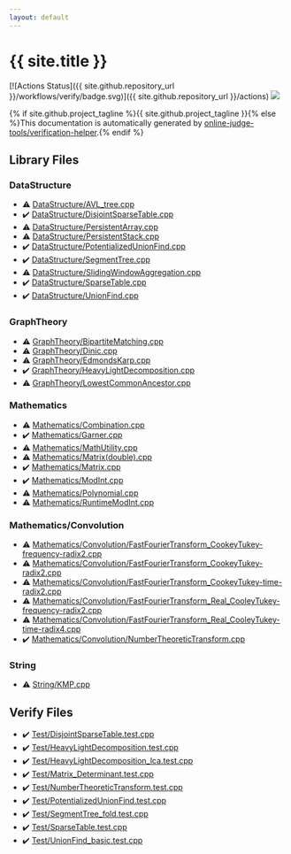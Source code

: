 ```yaml
---
layout: default
---
```


<!-- mathjax config similar to math.stackexchange -->
<script type="text/javascript" async
  src="https://cdnjs.cloudflare.com/ajax/libs/mathjax/2.7.5/MathJax.js?config=TeX-MML-AM_CHTML">
</script>
<script type="text/x-mathjax-config">
  MathJax.Hub.Config({
    TeX: { equationNumbers: { autoNumber: "AMS" }},
    tex2jax: {
      inlineMath: [ ['$','$'] ],
      processEscapes: true
    },
    "HTML-CSS": { matchFontHeight: false },
    displayAlign: "left",
    displayIndent: "2em"
  });
</script>

<script type="text/javascript" src="https://cdnjs.cloudflare.com/ajax/libs/jquery/3.4.1/jquery.min.js"></script>
<script src="https://cdn.jsdelivr.net/npm/jquery-balloon-js@1.1.2/jquery.balloon.min.js" integrity="sha256-ZEYs9VrgAeNuPvs15E39OsyOJaIkXEEt10fzxJ20+2I=" crossorigin="anonymous"></script>
<script type="text/javascript" src="assets/js/copy-button.js"></script>
<link rel="stylesheet" href="assets/css/copy-button.css" />


# {{ site.title }}

[![Actions Status]({{ site.github.repository_url }}/workflows/verify/badge.svg)]({{ site.github.repository_url }}/actions)
<a href="{{ site.github.repository_url }}"><img src="https://img.shields.io/github/last-commit/{{ site.github.owner_name }}/{{ site.github.repository_name }}" /></a>

{% if site.github.project_tagline %}{{ site.github.project_tagline }}{% else %}This documentation is automatically generated by <a href="https://github.com/online-judge-tools/verification-helper">online-judge-tools/verification-helper</a>.{% endif %}

## Library Files

<div id="5e248f107086635fddcead5bf28943fc"></div>

### DataStructure

* :warning: <a href="library/DataStructure/AVL_tree.cpp.html">DataStructure/AVL_tree.cpp</a>
* :heavy_check_mark: <a href="library/DataStructure/DisjointSparseTable.cpp.html">DataStructure/DisjointSparseTable.cpp</a>
* :warning: <a href="library/DataStructure/PersistentArray.cpp.html">DataStructure/PersistentArray.cpp</a>
* :warning: <a href="library/DataStructure/PersistentStack.cpp.html">DataStructure/PersistentStack.cpp</a>
* :heavy_check_mark: <a href="library/DataStructure/PotentializedUnionFind.cpp.html">DataStructure/PotentializedUnionFind.cpp</a>
* :heavy_check_mark: <a href="library/DataStructure/SegmentTree.cpp.html">DataStructure/SegmentTree.cpp</a>
* :warning: <a href="library/DataStructure/SlidingWindowAggregation.cpp.html">DataStructure/SlidingWindowAggregation.cpp</a>
* :heavy_check_mark: <a href="library/DataStructure/SparseTable.cpp.html">DataStructure/SparseTable.cpp</a>
* :heavy_check_mark: <a href="library/DataStructure/UnionFind.cpp.html">DataStructure/UnionFind.cpp</a>


<div id="f381732df2a59e8e35d7811ba3c2868c"></div>

### GraphTheory

* :warning: <a href="library/GraphTheory/BipartiteMatching.cpp.html">GraphTheory/BipartiteMatching.cpp</a>
* :warning: <a href="library/GraphTheory/Dinic.cpp.html">GraphTheory/Dinic.cpp</a>
* :warning: <a href="library/GraphTheory/EdmondsKarp.cpp.html">GraphTheory/EdmondsKarp.cpp</a>
* :heavy_check_mark: <a href="library/GraphTheory/HeavyLightDecomposition.cpp.html">GraphTheory/HeavyLightDecomposition.cpp</a>
* :warning: <a href="library/GraphTheory/LowestCommonAncestor.cpp.html">GraphTheory/LowestCommonAncestor.cpp</a>


<div id="540b21ecdb276f5087ee585cedd6d5d0"></div>

### Mathematics

* :warning: <a href="library/Mathematics/Combination.cpp.html">Mathematics/Combination.cpp</a>
* :heavy_check_mark: <a href="library/Mathematics/Garner.cpp.html">Mathematics/Garner.cpp</a>
* :warning: <a href="library/Mathematics/MathUtility.cpp.html">Mathematics/MathUtility.cpp</a>
* :warning: <a href="library/Mathematics/Matrix(double).cpp.html">Mathematics/Matrix(double).cpp</a>
* :heavy_check_mark: <a href="library/Mathematics/Matrix.cpp.html">Mathematics/Matrix.cpp</a>
* :heavy_check_mark: <a href="library/Mathematics/ModInt.cpp.html">Mathematics/ModInt.cpp</a>
* :warning: <a href="library/Mathematics/Polynomial.cpp.html">Mathematics/Polynomial.cpp</a>
* :warning: <a href="library/Mathematics/RuntimeModInt.cpp.html">Mathematics/RuntimeModInt.cpp</a>


<div id="637dbc1fa2c49b2df4202c454476276a"></div>

### Mathematics/Convolution

* :warning: <a href="library/Mathematics/Convolution/FastFourierTransform_CookeyTukey-frequency-radix2.cpp.html">Mathematics/Convolution/FastFourierTransform_CookeyTukey-frequency-radix2.cpp</a>
* :warning: <a href="library/Mathematics/Convolution/FastFourierTransform_CookeyTukey-radix2.cpp.html">Mathematics/Convolution/FastFourierTransform_CookeyTukey-radix2.cpp</a>
* :warning: <a href="library/Mathematics/Convolution/FastFourierTransform_CookeyTukey-time-radix2.cpp.html">Mathematics/Convolution/FastFourierTransform_CookeyTukey-time-radix2.cpp</a>
* :warning: <a href="library/Mathematics/Convolution/FastFourierTransform_Real_CooleyTukey-frequency-radix2.cpp.html">Mathematics/Convolution/FastFourierTransform_Real_CooleyTukey-frequency-radix2.cpp</a>
* :warning: <a href="library/Mathematics/Convolution/FastFourierTransform_Real_CooleyTukey-time-radix4.cpp.html">Mathematics/Convolution/FastFourierTransform_Real_CooleyTukey-time-radix4.cpp</a>
* :heavy_check_mark: <a href="library/Mathematics/Convolution/NumberTheoreticTransform.cpp.html">Mathematics/Convolution/NumberTheoreticTransform.cpp</a>


<div id="27118326006d3829667a400ad23d5d98"></div>

### String

* :warning: <a href="library/String/KMP.cpp.html">String/KMP.cpp</a>


## Verify Files

* :heavy_check_mark: <a href="verify/Test/DisjointSparseTable.test.cpp.html">Test/DisjointSparseTable.test.cpp</a>
* :heavy_check_mark: <a href="verify/Test/HeavyLightDecomposition.test.cpp.html">Test/HeavyLightDecomposition.test.cpp</a>
* :heavy_check_mark: <a href="verify/Test/HeavyLightDecomposition_lca.test.cpp.html">Test/HeavyLightDecomposition_lca.test.cpp</a>
* :heavy_check_mark: <a href="verify/Test/Matrix_Determinant.test.cpp.html">Test/Matrix_Determinant.test.cpp</a>
* :heavy_check_mark: <a href="verify/Test/NumberTheoreticTransform.test.cpp.html">Test/NumberTheoreticTransform.test.cpp</a>
* :heavy_check_mark: <a href="verify/Test/PotentializedUnionFind.test.cpp.html">Test/PotentializedUnionFind.test.cpp</a>
* :heavy_check_mark: <a href="verify/Test/SegmentTree_fold.test.cpp.html">Test/SegmentTree_fold.test.cpp</a>
* :heavy_check_mark: <a href="verify/Test/SparseTable.test.cpp.html">Test/SparseTable.test.cpp</a>
* :heavy_check_mark: <a href="verify/Test/UnionFind_basic.test.cpp.html">Test/UnionFind_basic.test.cpp</a>


